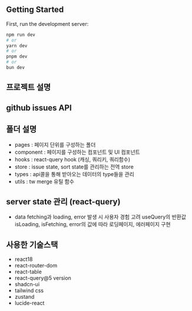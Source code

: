 ## Getting Started

First, run the development server:

```bash
npm run dev
# or
yarn dev
# or
pnpm dev
# or
bun dev
```

## 프로젝트 설명

## github issues API

## 폴더 설명

- pages : 페이지 단위를 구성하는 폴더
- component : 페이지를 구성하는 컴포넌트 및 UI 컴포넌트
- hooks : react-query hook (캐싱, 쿼리키, 쿼리함수)
- store : issue state, sort state를 관리하는 전역 store
- types : api콜을 통해 받아오는 데이터의 type들을 관리
- utils : tw merge 유틸 함수

## server state 관리 (react-query)

- data fetching과 loading, error 발생 시 사용자 경험 고려
  useQuery의 반환값 isLoading, isFetching, error의 값에 따라 로딩페이지, 에러페이지 구현

## 사용한 기술스택

- react18
- react-router-dom
- react-table
- react-query@5 version
- shadcn-ui
- tailwind css
- zustand
- lucide-react
